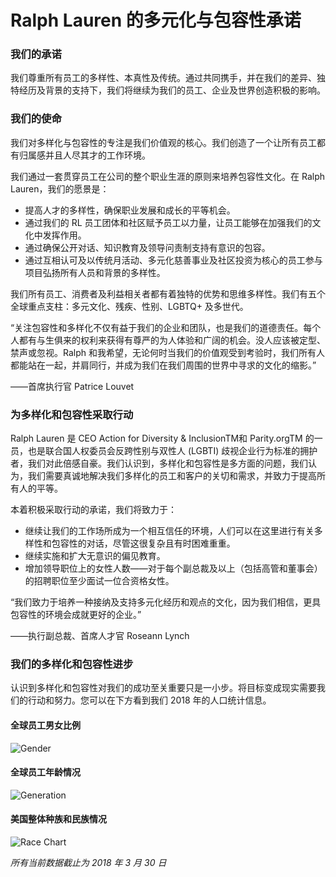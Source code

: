 # Ralph Lauren 的多元化与包容性承诺

### 我们的承诺

我们尊重所有员工的多样性、本真性及传统。通过共同携手，并在我们的差异、独特经历及背景的支持下，我们将继续为我们的员工、企业及世界创造积极的影响。

### 我们的使命

我们对多样化与包容性的专注是我们价值观的核心。我们创造了一个让所有员工都有归属感并且人尽其才的工作环境。

我们通过一套贯穿员工在公司的整个职业生涯的原则来培养包容性文化。在 Ralph Lauren，我们的愿景是：

- 提高人才的多样性，确保职业发展和成长的平等机会。
- 通过我们的 RL 员工团体和社区赋予员工以力量，让员工能够在加强我们的文化中发挥作用。
- 通过确保公开对话、知识教育及领导问责制支持有意识的包容。
- 通过互相认可及以传统月活动、多元化慈善事业及社区投资为核心的员工参与项目弘扬所有人员和背景的多样性。

我们所有员工、消费者及利益相关者都有着独特的优势和思维多样性。我们有五个全球重点支柱：多元文化、残疾、性别、LGBTQ+ 及多世代。

“关注包容性和多样化不仅有益于我们的企业和团队，也是我们的道德责任。每个人都有与生俱来的权利来获得有尊严的为人体验和广阔的机会。没人应该被定型、禁声或忽视。Ralph 和我希望，无论何时当我们的价值观受到考验时，我们所有人都能站在一起，并肩同行，并成为我们在我们周围的世界中寻求的文化的缩影。”

——首席执行官 Patrice Louvet

### 为多样化和包容性采取行动

Ralph Lauren 是 CEO Action for Diversity & InclusionTM和 Parity.orgTM 的一员，也是联合国人权委员会反跨性别与双性人 (LGBTI) 歧视企业行为标准的拥护者，我们对此倍感自豪。我们认识到，多样化和包容性是多方面的问题，我们认为，我们需要真诚地解决我们多样化的员工和客户的关切和需求，并致力于提高所有人的平等。

本着积极采取行动的承诺，我们将致力于：

- 继续让我们的工作场所成为一个相互信任的环境，人们可以在这里进行有关多样性和包容性的对话，尽管这很复杂且有时困难重重。
- 继续实施和扩大无意识的偏见教育。
- 增加领导职位上的女性人数——对于每个副总裁及以上（包括高管和董事会）的招聘职位至少面试一位合资格女性。

“我们致力于培养一种接纳及支持多元化经历和观点的文化，因为我们相信，更具包容性的环境会成就更好的企业。”

——执行副总裁、首席人才官 Roseann Lynch

### 我们的多样化和包容性进步

认识到多样化和包容性对我们的成功至关重要只是一小步。将目标变成现实需要我们的行动和努力。您可以在下方看到我们 2018 年的人口统计信息。

#### 全球员工男女比例
![Gender](/portal/16/images/diversity/Diversity_Gender.png)

#### 全球员工年龄情况
![Generation](/portal/16/images/diversity/Diversity_Generation.png)

#### 美国整体种族和民族情况
![Race Chart](/portal/16/images/diversity/Diversity_Race_Chart.png)

*所有当前数据截止为 2018 年 3 月 30 日*